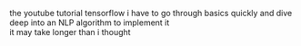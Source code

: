 the youtube tutorial tensorflow
i have to go through basics quickly
and dive deep into an NLP algorithm to implement it<br>
it may take longer than i thought
